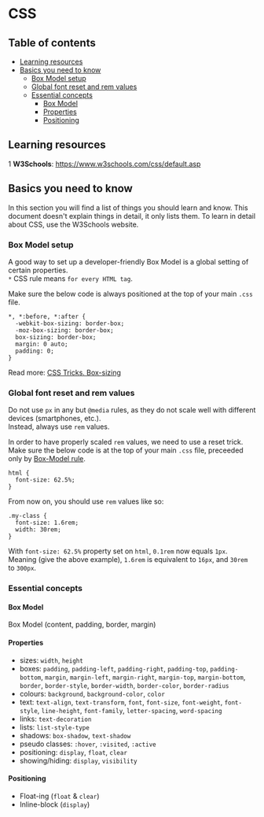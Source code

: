 # CSS

## Table of contents

* [Learning resources](#learning-resources)
* [Basics you need to know](#basics-you-need-to-know)
  * [Box Model setup](#box-model-setup)
  * [Global font reset and rem values](#global-font-reset-and-rem-values)
  * [Essential concepts](#essential-concepts)
    * [Box Model](#box-model)
    * [Properties](#properties)
    * [Positioning](#positioning)

  

## Learning resources

1 **W3Schools**: https://www.w3schools.com/css/default.asp


## Basics you need to know

In this section you will find a list of things you should learn and know. This document doesn't explain things in detail, it only lists them. To learn in detail about CSS, use the W3Schools website.

### Box Model setup

A good way to set up a developer-friendly Box Model is a global setting of certain properties.  
`*` CSS rule means `for every HTML tag`.  

Make sure the below code is always positioned at the top of your main `.css` file.  

```
*, *:before, *:after {
  -webkit-box-sizing: border-box;
  -moz-box-sizing: border-box;
  box-sizing: border-box;
  margin: 0 auto;
  padding: 0;
}
```

Read more: [CSS Tricks. Box-sizing](https://css-tricks.com/box-sizing/)

### Global font reset and rem values

Do not use `px` in any but `@media` rules, as they do not scale well with different devices (smartphones, etc.).  
Instead, always use `rem` values.  

In order to have properly scaled `rem` values, we need to use a reset trick. Make sure the below code is at the top of your main `.css` file, preceeded only by [Box-Model rule](#box-model).

```
html { 
  font-size: 62.5%; 
}
```

From now on, you should use `rem` values like so:  

```
.my-class {
  font-size: 1.6rem;
  width: 30rem;
}
```

With `font-size: 62.5%` property set on `html`, `0.1rem` now equals `1px`.  
Meaning (give the above example), `1.6rem` is equivalent to `16px`, and `30rem` to `300px`.  

### Essential concepts

#### Box Model 
Box Model (content, padding, border, margin)

#### Properties
  * sizes: `width`, `height`
  * boxes: `padding`, `padding-left`, `padding-right`, `padding-top`, `padding-bottom`, `margin`, `margin-left`, `margin-right`, `margin-top`, `margin-bottom`, `border`, `border-style`, `border-width`, `border-color`, `border-radius`
  * colours: `background`, `background-color`, `color`
  * text: `text-align`, `text-transform`, `font`, `font-size`, `font-weight`, `font-style`, `line-height`, `font-family`, `letter-spacing`, `word-spacing`
  * links: `text-decoration`
  * lists: `list-style-type`
  * shadows: `box-shadow`, `text-shadow`
  * pseudo classes: `:hover`, `:visited`, `:active`
  * positioning: `display`, `float`, `clear`
  * showing/hiding: `display`, `visibility`
  
#### Positioning
  * Float-ing (`float` & `clear`)
  * Inline-block (`display`)
  
  

